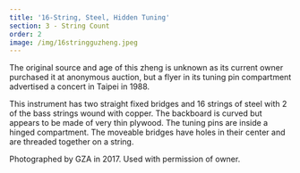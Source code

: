 ```yaml
---
title: '16-String, Steel, Hidden Tuning'
section: 3 - String Count
order: 2
image: /img/16stringguzheng.jpeg
---
```

The original source and age of this zheng is unknown as its current owner purchased it at anonymous auction, but a flyer in its tuning pin compartment advertised a concert in Taipei in 1988.

This instrument has two straight fixed bridges and 16 strings of steel with 2 of the bass strings wound with copper. The backboard is curved but appears to be made of very thin plywood. The tuning pins are inside a hinged compartment. The moveable bridges have holes in their center and are threaded together on a string.

Photographed by GZA in 2017. Used with permission of owner.
